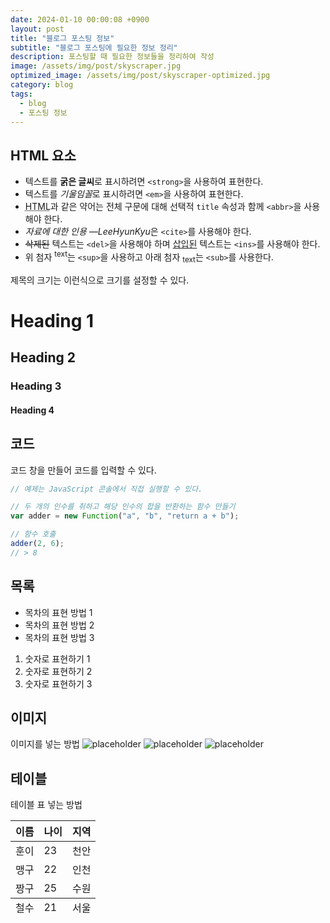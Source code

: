 ```yaml
---
date: 2024-01-10 00:00:08 +0900
layout: post
title: "블로그 포스팅 정보"
subtitle: "블로그 포스팅에 필요한 정보 정리"
description: 포스팅할 때 필요한 정보들을 정리하여 작성
image: /assets/img/post/skyscraper.jpg
optimized_image: /assets/img/post/skyscraper-optimized.jpg
category: blog
tags:
  - blog
  - 포스팅 정보
---
```


## HTML 요소

- 텍스트를 **굵은 글씨**로 표시하려면 `<strong>`을 사용하여 표현한다.
- 텍스트를 *기울임꼴*로 표시하려면 `<em>`을 사용하여 표현한다.
- <abbr title="HyperText Markup Language">HTML</abbr>과 같은 약어는 전체 구문에 대해 선택적 `title` 속성과 함께 `<abbr>`을 사용해야 한다.
- <cite>자료에 대한 인용 &mdash;LeeHyunKyu</cite>은 `<cite>`를 사용해야 한다.
- <del>삭제된</del> 텍스트는 `<del>`을 사용해야 하며 <ins>삽입된</ins> 텍스트는 `<ins>`를 사용해야 한다.
- 위 첨자 <sup>text</sup>는 `<sup>`을 사용하고 아래 첨자 <sub>text</sub>는 `<sub>`를 사용한다.

제목의 크기는 이런식으로 크기를 설정할 수 있다.

# Heading 1

## Heading 2

### Heading 3

#### Heading 4

## 코드

코드 창을 만들어 코드를 입력할 수 있다.

```js
// 예제는 JavaScript 콘솔에서 직접 실행할 수 있다.

// 두 개의 인수를 취하고 해당 인수의 합을 반환하는 함수 만들기
var adder = new Function("a", "b", "return a + b");

// 함수 호출
adder(2, 6);
// > 8
```

## 목록

- 목차의 표현 방법 1
- 목차의 표현 방법 2
- 목차의 표현 방법 3

1. 숫자로 표현하기 1
2. 숫자로 표현하기 2
3. 숫자로 표현하기 3

## 이미지

이미지를 넣는 방법
![placeholder](https://placehold.it/800x400 "Large example image")
![placeholder](https://placehold.it/400x200 "Medium example image")
![placeholder](https://placehold.it/200x200 "Small example image")

## 테이블

테이블 표 넣는 방법

<table>
  <thead>
    <tr>
      <th>이름</th>
      <th>나이</th>
      <th>지역</th>
    </tr>
  </thead>
  <tfoot>
    <tr>
      <td>철수</td>
      <td>21</td>
      <td>서울</td>
    </tr>
  </tfoot>
  <tbody>
    <tr>
      <td>훈이</td>
      <td>23</td>
      <td>천안</td>
    </tr>
    <tr>
      <td>맹구</td>
      <td>22</td>
      <td>인천</td>
    </tr>
    <tr>
      <td>짱구</td>
      <td>25</td>
      <td>수원</td>
    </tr>
  </tbody>
</table>
